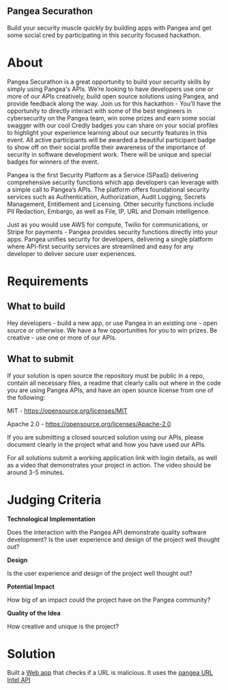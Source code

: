 ## Pangea Securathon

Build your security muscle quickly by building apps with Pangea and get some social cred by participating in this security focused hackathon.

# About
Pangea Securathon is a great opportunity to build your security skills by simply using Pangea's APIs. We’re looking to have developers use one or more of our APIs creatively, build open source solutions using Pangea, and provide feedback along the way. Join us for this hackathon - You'll have the opportunity to directly interact with some of the best engineers in cybersecurity on the Pangea team, win some prizes and earn some social swagger with our cool Credly badges you can share on your social profiles to highlight your experience learning about our security features in this event. All active participants will be awarded a beautiful participant badge to show off on their social profile their awareness of the importance of security in software development work. There will be unique and special badges for winners of the event.

Pangea is the first Security Platform as a Service (SPaaS) delivering comprehensive security functions which app developers can leverage with a simple call to Pangea’s APIs. The platform offers foundational security services such as Authentication, Authorization, Audit Logging, Secrets Management, Entitlement and Licensing. Other security functions include PII Redaction, Embargo, as well as File, IP, URL and Domain intelligence.

Just as you would use AWS for compute, Twilio for communications, or Stripe for payments - Pangea provides security functions directly into your apps. Pangea unifies security for developers, delivering a single platform where API-first security services are streamlined and easy for any developer to deliver secure user experiences.

# Requirements

## What to build

Hey developers - build a new app, or use Pangea in an existing one - open source or otherwise. We have a few opportunities for you to win prizes. Be creative - use one or more of our APIs. 

## What to submit

If your solution is open source the repository must be public in a repo, contain all necessary files, a readme that clearly calls out where in the code you are using Pangea APIs, and have an open source license from one of the following:

MIT - https://opensource.org/licenses/MIT 

Apache 2.0 - https://opensource.org/licenses/Apache-2.0

If you are submitting a closed sourced solution using our APIs, please document clearly in the project what and how you have used our APIs.

For all solutions submit a working application link with login details, as well as a video that demonstrates your project in action. The video should be around 3-5 minutes.


# Judging Criteria

**Technological Implementation**

Does the interaction with the Pangea API demonstrate quality software development? Is the user experience and design of the project well thought out?

**Design**

Is the user experience and design of the project well thought out?

**Potential Impact**

How big of an impact could the project have on the Pangea community?

**Quality of the Idea**

How creative and unique is the project?

# Solution
Built a [Web app](https://github.com/edimaudo/hackathon_coding_challenges/tree/master/pangea_securathon/url_checker) that checks if a URL is malicious.  It uses the [pangea URL Intel API](https://pangea.cloud/docs/api/url-intel/?focus=url-intel)

